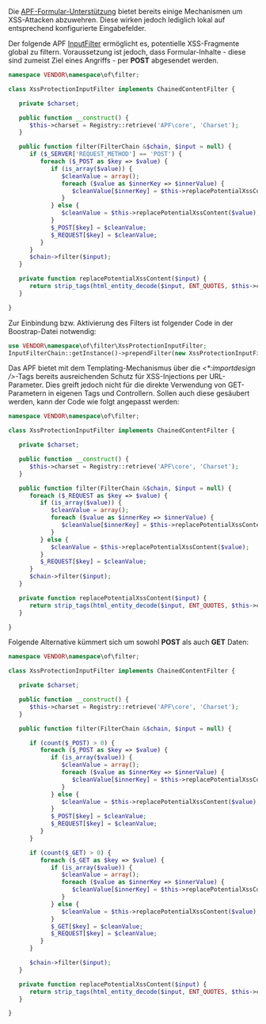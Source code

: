 Die
[APF-Formular-Unterstützung](http://adventure-php-framework.org/Seite/113-Formulare)
bietet bereits einige Mechanismen um XSS-Attacken abzuwehren. Diese
wirken jedoch lediglich lokal auf entsprechend konfigurierte
Eingabefelder.

Der folgende APF
[InputFilter](http://adventure-php-framework.org/Seite/137-Filter#Chapter-2-Architektur)
ermöglicht es, potentielle XSS-Fragmente global zu filtern.
Voraussetzung ist jedoch, dass Formular-Inhalte - diese sind zumeist
Ziel eines Angriffs - per **POST** abgesendet werden.

``` php
namespace VENDOR\namespace\of\filter;

class XssProtectionInputFilter implements ChainedContentFilter {

   private $charset;

   public function __construct() {
      $this->charset = Registry::retrieve('APF\core', 'Charset');
   }

   public function filter(FilterChain &$chain, $input = null) {
      if ($_SERVER['REQUEST_METHOD'] == 'POST') {
         foreach ($_POST as $key => $value) {
            if (is_array($value)) {
               $cleanValue = array();
               foreach ($value as $innerKey => $innerValue) {
                  $cleanValue[$innerKey] = $this->replacePotentialXssContent($innerValue);
               }
            } else {
               $cleanValue = $this->replacePotentialXssContent($value);
            }
            $_POST[$key] = $cleanValue;
            $_REQUEST[$key] = $cleanValue;
         }
      }
      $chain->filter($input);
   }

   private function replacePotentialXssContent($input) {
      return strip_tags(html_entity_decode($input, ENT_QUOTES, $this->charset));
   }

}
```

Zur Einbindung bzw. Aktivierung des Filters ist folgender Code in der
Boostrap-Datei notwendig:

``` php
use VENDOR\namespace\of\filter\XssProtectionInputFilter;
InputFilterChain::getInstance()->prependFilter(new XssProtectionInputFilter());
```

Das APF bietet mit dem Templating-Mechanismus über die
*&lt;\*:importdesign /&gt;*-Tags bereits ausreichenden Schutz für
XSS-Injections per URL-Parameter. Dies greift jedoch nicht für die
direkte Verwendung von GET-Parametern in eigenen Tags und Controllern.
Sollen auch diese gesäubert werden, kann der Code wie folgt angepasst
werden:

``` php
namespace VENDOR\namespace\of\filter;

class XssProtectionInputFilter implements ChainedContentFilter {

   private $charset;

   public function __construct() {
      $this->charset = Registry::retrieve('APF\core', 'Charset');
   }

   public function filter(FilterChain &$chain, $input = null) {
      foreach ($_REQUEST as $key => $value) {
         if (is_array($value)) {
            $cleanValue = array();
            foreach ($value as $innerKey => $innerValue) {
               $cleanValue[$innerKey] = $this->replacePotentialXssContent($innerValue);
            }
         } else {
            $cleanValue = $this->replacePotentialXssContent($value);
         }
         $_REQUEST[$key] = $cleanValue;
      }
      $chain->filter($input);
   }

   private function replacePotentialXssContent($input) {
      return strip_tags(html_entity_decode($input, ENT_QUOTES, $this->charset));
   }

}
```

Folgende Alternative kümmert sich um sowohl **POST** als auch **GET**
Daten:

``` php
namespace VENDOR\namespace\of\filter;

class XssProtectionInputFilter implements ChainedContentFilter {

   private $charset;

   public function __construct() {
      $this->charset = Registry::retrieve('APF\core', 'Charset');
   }

   public function filter(FilterChain &$chain, $input = null) {

      if (count($_POST) > 0) {
         foreach ($_POST as $key => $value) {
            if (is_array($value)) {
               $cleanValue = array();
               foreach ($value as $innerKey => $innerValue) {
                  $cleanValue[$innerKey] = $this->replacePotentialXssContent($innerValue);
               }
            } else {
               $cleanValue = $this->replacePotentialXssContent($value);
            }
            $_POST[$key] = $cleanValue;
            $_REQUEST[$key] = $cleanValue;
         }
      }

      if (count($_GET) > 0) {
         foreach ($_GET as $key => $value) {
            if (is_array($value)) {
               $cleanValue = array();
               foreach ($value as $innerKey => $innerValue) {
                  $cleanValue[$innerKey] = $this->replacePotentialXssContent($innerValue);
               }
            } else {
               $cleanValue = $this->replacePotentialXssContent($value);
            }
            $_GET[$key] = $cleanValue;
            $_REQUEST[$key] = $cleanValue;
         }
      }

      $chain->filter($input);
   }

   private function replacePotentialXssContent($input) {
      return strip_tags(html_entity_decode($input, ENT_QUOTES, $this->charset));
   }

}
```